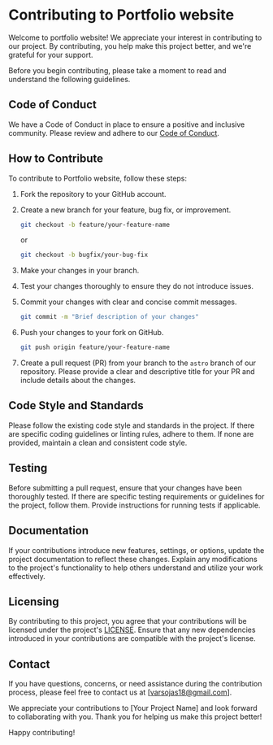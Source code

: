 # Contributing to Portfolio website

Welcome to portfolio website! We appreciate your interest in contributing to our project. By contributing, you help make this project better, and we're grateful for your support.

Before you begin contributing, please take a moment to read and understand the following guidelines.

## Code of Conduct

We have a Code of Conduct in place to ensure a positive and inclusive community. Please review and adhere to our [Code of Conduct](CODE_OF_CONDUCT.md).

## How to Contribute

To contribute to Portfolio website, follow these steps:

1. Fork the repository to your GitHub account.
2. Create a new branch for your feature, bug fix, or improvement.

   ```bash
   git checkout -b feature/your-feature-name
   ```

   or

   ```bash
   git checkout -b bugfix/your-bug-fix
   ```

3. Make your changes in your branch.
4. Test your changes thoroughly to ensure they do not introduce issues.
5. Commit your changes with clear and concise commit messages.

   ```bash
   git commit -m "Brief description of your changes"
   ```

6. Push your changes to your fork on GitHub.

   ```bash
   git push origin feature/your-feature-name
   ```

7. Create a pull request (PR) from your branch to the `astro` branch of our repository. Please provide a clear and descriptive title for your PR and include details about the changes.

## Code Style and Standards

Please follow the existing code style and standards in the project. If there are specific coding guidelines or linting rules, adhere to them. If none are provided, maintain a clean and consistent code style.

## Testing

Before submitting a pull request, ensure that your changes have been thoroughly tested. If there are specific testing requirements or guidelines for the project, follow them. Provide instructions for running tests if applicable.

## Documentation

If your contributions introduce new features, settings, or options, update the project documentation to reflect these changes. Explain any modifications to the project's functionality to help others understand and utilize your work effectively.

## Licensing

By contributing to this project, you agree that your contributions will be licensed under the project's [LICENSE](LICENSE.md). Ensure that any new dependencies introduced in your contributions are compatible with the project's license.

## Contact

If you have questions, concerns, or need assistance during the contribution process, please feel free to contact us at [varsojas18@gmail.com].

We appreciate your contributions to [Your Project Name] and look forward to collaborating with you. Thank you for helping us make this project better!

Happy contributing!
